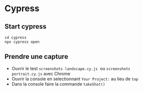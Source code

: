 # Cypress

## Start cypress

```
cd cypress
npx cypress open
```

## Prendre une capture

- Ouvrir le test `screenshots landscape.cy.js`  ou `screenshots portrait.cy.js` avec Chrome
- Ouvrir la console en selectionnant `Your Project:` au lieu de `top`
- Dans la console faire la commande `takeShot()`
